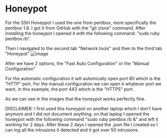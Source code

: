 # Honeypot
For the SSH Honeypot I used the one from pentbox, more specifically the pentbox 1.8.
I got it from GitHub with the "git clone" command. After installing the honeypot I opened it with the following command: "sudo ruby pentbox.rb".

Then I navigated to the second tab "Network tools" and then to the third tab "Honeypot"
![image](https://github.com/user-attachments/assets/828540fd-ea25-43d0-a9e4-6920cd4059bc)

After we have 2 options, the "Fast Auto Configuration" or the "Manual Configuration"

For the automatic configuration it will automically open port 80 which is the "HTTP" port.
For the manual configuration we can open it whatever port we want, in this example, the port 443 which is the "HTTPS" port.

As we can see in the images that the honeypot works perfectly fine.

DISCLAIMER: I first used this honeypot on another laptop which I don't have anymore and I did not document anything, on that laptop I opened the honeypot with the following command "sudo ruby pentbox.rb &" and left it working for 2 days. After these 2 days I opened the .json file I created so I can log all the intrusions it detected and it got over 50 intrusions.
